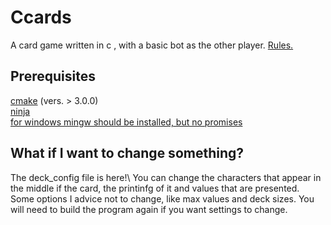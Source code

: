# Ccards
A card game written in c , with a basic bot as the  other player. [Rules.](rules.md)
## Prerequisites
  [cmake]() (vers. > 3.0.0) \
  [ninja]() \
  [for windows mingw should be installed, but no promises]()

## What if I want to change something?
The deck_config file is here!\ 
You can change the characters that appear in the middle if the card, the printinfg of it and values that are presented.
Some options I advice not to change, like max values and deck sizes. 
You will need to build the program again if you want  settings to change.

